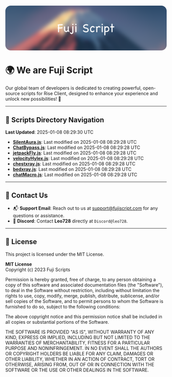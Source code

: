 ![Banner](.github/b.webp)

# 🌍 **We are Fuji Script**

Our global team of developers is dedicated to creating powerful, open-source scripts for Rise Client, designed to enhance your experience and unlock new possibilities! 🌟

---
<!-- SCRIPTS_NAVIGATION_START -->
## 📂 **Scripts Directory Navigation**

**Last Updated**: 2025-01-08 08:29:30 UTC

- **[SilentAura.js](scripts/SilentAura.js)**: Last modified on 2025-01-08 08:29:28 UTC
- **[ChatBypass.js](scripts/ChatBypass.js)**: Last modified on 2025-01-08 08:29:28 UTC
- **[jetpackFly.js](scripts/jetpackFly.js)**: Last modified on 2025-01-08 08:29:28 UTC
- **[velocityHylex.js](scripts/velocityHylex.js)**: Last modified on 2025-01-08 08:29:28 UTC
- **[chestxray.js](scripts/chestxray.js)**: Last modified on 2025-01-08 08:29:28 UTC
- **[bedxray.js](scripts/bedxray.js)**: Last modified on 2025-01-08 08:29:28 UTC
- **[chatMacro.js](scripts/chatMacro.js)**: Last modified on 2025-01-08 08:29:28 UTC

<!-- SCRIPTS_NAVIGATION_END -->

---

## 💬 **Contact Us**  
- 📬 **Support Email**: Reach out to us at [support@fujiscript.com](mailto:support@fujiscript.com) for any questions or assistance.  
- 💬 **Discord**: Contact **Leo728** directly at `Discord@leo728`.

---

## 📜 **License**

This project is licensed under the MIT License.  

**MIT License**  
Copyright (c) 2023 Fuji Scripts  

Permission is hereby granted, free of charge, to any person obtaining a copy of this software and associated documentation files (the "Software"), to deal in the Software without restriction, including without limitation the rights to use, copy, modify, merge, publish, distribute, sublicense, and/or sell copies of the Software, and to permit persons to whom the Software is furnished to do so, subject to the following conditions:  

The above copyright notice and this permission notice shall be included in all copies or substantial portions of the Software.  

THE SOFTWARE IS PROVIDED "AS IS", WITHOUT WARRANTY OF ANY KIND, EXPRESS OR IMPLIED, INCLUDING BUT NOT LIMITED TO THE WARRANTIES OF MERCHANTABILITY, FITNESS FOR A PARTICULAR PURPOSE AND NONINFRINGEMENT. IN NO EVENT SHALL THE AUTHORS OR COPYRIGHT HOLDERS BE LIABLE FOR ANY CLAIM, DAMAGES OR OTHER LIABILITY, WHETHER IN AN ACTION OF CONTRACT, TORT OR OTHERWISE, ARISING FROM, OUT OF OR IN CONNECTION WITH THE SOFTWARE OR THE USE OR OTHER DEALINGS IN THE SOFTWARE.  
